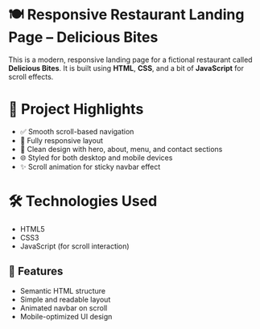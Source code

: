 # 🍽️ Responsive Restaurant Landing Page – Delicious Bites

This is a modern, responsive landing page for a fictional restaurant called **Delicious Bites**. It is built using **HTML**, **CSS**, and a bit of **JavaScript** for scroll effects.

# 📌 Project Highlights
- ✅ Smooth scroll-based navigation
- 📱 Fully responsive layout
- 🎨 Clean design with hero, about, menu, and contact sections
- 🌐 Styled for both desktop and mobile devices
- ✨ Scroll animation for sticky navbar effect

# 🛠️ Technologies Used
- HTML5  
- CSS3  
- JavaScript (for scroll interaction)

## 🔧 Features
- Semantic HTML structure  
- Simple and readable layout  
- Animated navbar on scroll  
- Mobile-optimized UI design

